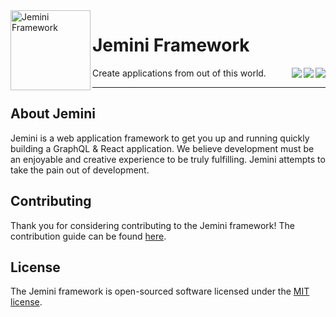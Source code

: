 <img align="left" width="128" alt="Jemini Framework" src="https://i.imgur.com/2PV2CWt.png">

# Jemini Framework

<a target="_blank" href="https://travis-ci.org/aniftyco/jemini"><img src="https://travis-ci.org/aniftyco/jemini.svg?branch=master" align="right"></a>

<a target="_blank" href="https://npmjs.com/package/jemini"><img src="https://img.shields.io/npm/dt/jemini.svg" align="right"></a>

<a target="_blank" href="https://travis-ci.org/aniftyco/jemini"><img src="https://img.shields.io/github/license/aniftyco/jemini.svg" align="right"></a>

Create applications from out of this world.

---

## About Jemini

Jemini is a web application framework to get you up and running quickly building a GraphQL & React application. We believe development must be an enjoyable and creative experience to be truly fulfilling. Jemini attempts to take the pain out of development.

## Contributing

Thank you for considering contributing to the Jemini framework! The contribution guide can be found [here](https://github.com/aniftyco/jemini/blob/master/.github/CONTRIBUTING.md).

## License

The Jemini framework is open-sourced software licensed under the [MIT license](https://github.com/aniftyco/jemini/blob/master/LICENSE).
